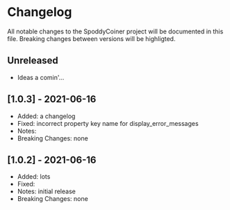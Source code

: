 # Changelog

All notable changes to the SpoddyCoiner project will be documented in this file. 
Breaking changes between versions will be highligted.


## Unreleased

* Ideas a comin'... 


## [1.0.3] - 2021-06-16

* Added: a changelog
* Fixed: incorrect property key name for display_error_messages
* Notes: 
* Breaking Changes: none


## [1.0.2] - 2021-06-16

* Added: lots
* Fixed: 
* Notes: initial release
* Breaking Changes: none
